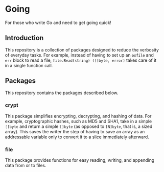 # Going

For those who write Go and need to get going quick!

## Introduction

This repository is a collection of packages designed to reduce the verbosity of everyday tasks.  For example, instead of having to set up an `osfile` and `err` block to read a file, `file.Read(string) ([]byte, error)` takes care of it in a single function call.

## Packages

This repository contains the packages described below.

### crypt

This package simplifies encrypting, decrypting, and hashing of data.  For example, cryptographic hashes, such as MD5 and SHA1, take in a simple `[]byte` and return a simple `[]byte` (as opposed to `[N]byte`, that is, a sized array).  This saves the writer the step of having to save an array as an addressable variable only to convert it to a slice immediately afterward.

### file

This package provides functions for easy reading, writing, and appending data from or to files.
